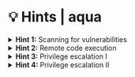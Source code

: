 # 💡 Hints | aqua

<details>
  <summary><b>Hint 1:</b> Scanning for vulnerabilities</summary>
  <br>
  Try to identify the exposed services and the used software. Check the discovered software versions for known vulnerabilities.
</details>

<details>
  <summary><b>Hint 2:</b> Remote code execution</summary>
  <br>
  The Apache web server on port 80 runs PHP 8.1.0-dev.
</details>

<details>
  <summary><b>Hint 3:</b> Privilege escalation I</summary>
  <br>
  Think of ways to execute commands as root. Are there any commands that you can run as root?
</details>

<details>
  <summary><b>Hint 4:</b> Privilege escalation II</summary>
  <br>
  File permissions are an important security concept.
</details>
